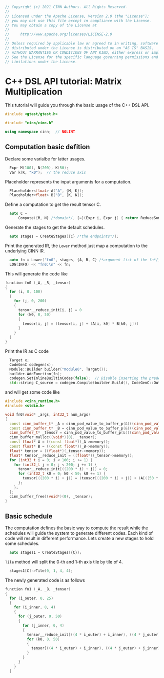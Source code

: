
```c++
// Copyright (c) 2021 CINN Authors. All Rights Reserved.
//
// Licensed under the Apache License, Version 2.0 (the "License");
// you may not use this file except in compliance with the License.
// You may obtain a copy of the License at
//
//     http://www.apache.org/licenses/LICENSE-2.0
//
// Unless required by applicable law or agreed to in writing, software
// distributed under the License is distributed on an "AS IS" BASIS,
// WITHOUT WARRANTIES OR CONDITIONS OF ANY KIND, either express or implied.
// See the License for the specific language governing permissions and
// limitations under the License.
```

# C++ DSL API tutorial: Matrix Multiplication
This tutorial will guide you through the basic usage of the C++ DSL API.

```c++
#include <gtest/gtest.h>

#include "cinn/cinn.h"

using namespace cinn;  // NOLINT
```

## Computation basic defition
Declare some varialbe for latter usages.

```c++
  Expr M(100), N(200), K(50);
  Var k(K, "k0");  // the reduce axis
```

Placeholder represents the input arguments for a computation.

```c++
  Placeholder<float> A("A", {M, K});
  Placeholder<float> B("B", {K, N});
```

Define a computation to get the result tensor C.

```c++
  auto C =
      Compute({M, N} /*domain*/, [=](Expr i, Expr j) { return ReduceSum(A(i, k) * B(k, j), {k} /*reduce axis*/); });
```

Generate the stages to get the default schedules.

```c++
  auto stages = CreateStages({C} /*the endpoints*/);
```

Print the generated IR, the `Lower` method just map a computation to the underlying CINN IR.

```c++
  auto fn = Lower("fn0", stages, {A, B, C} /*argument list of the fn*/);
  LOG(INFO) << "fn0:\n" << fn;
```

This will generate the code like

```c++
function fn0 (_A, _B, _tensor)
{
  for (i, 0, 100)
  {
    for (j, 0, 200)
    {
      tensor__reduce_init[i, j] = 0
      for (k0, 0, 50)
      {
        tensor[i, j] = (tensor[i, j] + (A[i, k0] * B[k0, j]))
      }
    }
  }
}
```

Print the IR as C code

```c++
  Target x;
  CodeGenC codegen(x);
  Module::Builder builder("module0", Target());
  builder.AddFunction(fn);
  codegen.SetInlineBuiltinCodes(false);  // Disable inserting the predefined runtime codes to the generated code.
  std::string C_source = codegen.Compile(builder.Build(), CodeGenC::OutputKind::CImpl);
```

and will get some code like

```c++
#include <cinn_runtime.h>
#include <stdio.h>

void fn0(void* _args, int32_t num_args)
{
  const cinn_buffer_t* _A = cinn_pod_value_to_buffer_p(&(((cinn_pod_value_t*)(_args))[0]));
  const cinn_buffer_t* _B = cinn_pod_value_to_buffer_p(&(((cinn_pod_value_t*)(_args))[1]));
  cinn_buffer_t* _tensor = cinn_pod_value_to_buffer_p(&(((cinn_pod_value_t*)(_args))[2]));
  cinn_buffer_malloc((void*)(0), _tensor);
  const float* A = ((const float*)(_A->memory));
  const float* B = ((const float*)(_B->memory));
  float* tensor = ((float*)(_tensor->memory));
  float* tensor__reduce_init = ((float*)(_tensor->memory));
  for (int32_t i = 0; i < 100; i += 1) {
    for (int32_t j = 0; j < 200; j += 1) {
      tensor__reduce_init[((200 * i) + j)] = 0;
      for (int32_t k0 = 0; k0 < 50; k0 += 1) {
        tensor[((200 * i) + j)] = (tensor[((200 * i) + j)] + (A[((50 * i) + k0)] * B[((200 * k0) + j)]));
      };
    };
  };
  cinn_buffer_free((void*)(0), _tensor);
}
```

## Basic schedule
The computation defines the basic way to compute the result while the schedules will guide the system to generate
different codes. Each kind of code will result in different performance.
Lets create a new stages to hold some schedules.

```c++
  auto stages1 = CreateStages({C});
```

`Tile` method will split the 0-th and 1-th axis tile by tile of 4.

```c++
  stages1[C]->Tile(0, 1, 4, 4);
```

The newly generated code is as follows

```c++
function fn1 (_A, _B, _tensor)
{
  for (i_outer, 0, 25)
  {
    for (i_inner, 0, 4)
    {
      for (j_outer, 0, 50)
      {
        for (j_inner, 0, 4)
        {
          tensor__reduce_init[((4 * i_outer) + i_inner), ((4 * j_outer) + j_inner)] = 0
          for (k0, 0, 50)
          {
            tensor[((4 * i_outer) + i_inner), ((4 * j_outer) + j_inner)] = (tensor[((4 * i_outer) + i_inner), ((4 * j_outer) + j_inner)] + (A[((4 * i_outer) + i_inner), k0] * B[k0, ((4 * j_outer) + j_inner)]))
          }
        }
      }
    }
  }
```
